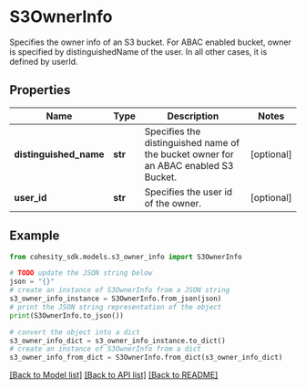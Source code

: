 # S3OwnerInfo

Specifies the owner info of an S3 bucket. For ABAC enabled bucket, owner is specified by distinguishedName of the user. In all other cases, it is defined by userId.

## Properties

Name | Type | Description | Notes
------------ | ------------- | ------------- | -------------
**distinguished_name** | **str** | Specifies the distinguished name of the bucket owner for an ABAC enabled S3 Bucket. | [optional] 
**user_id** | **str** | Specifies the user id of the owner. | [optional] 

## Example

```python
from cohesity_sdk.models.s3_owner_info import S3OwnerInfo

# TODO update the JSON string below
json = "{}"
# create an instance of S3OwnerInfo from a JSON string
s3_owner_info_instance = S3OwnerInfo.from_json(json)
# print the JSON string representation of the object
print(S3OwnerInfo.to_json())

# convert the object into a dict
s3_owner_info_dict = s3_owner_info_instance.to_dict()
# create an instance of S3OwnerInfo from a dict
s3_owner_info_from_dict = S3OwnerInfo.from_dict(s3_owner_info_dict)
```
[[Back to Model list]](../README.md#documentation-for-models) [[Back to API list]](../README.md#documentation-for-api-endpoints) [[Back to README]](../README.md)


